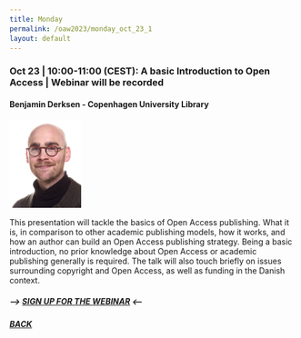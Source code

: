 ```yaml
---
title: Monday
permalink: /oaw2023/monday_oct_23_1
layout: default
---
```


### Oct 23 | 10:00-11:00 (CEST): A basic Introduction to Open Access | Webinar will be recorded

#### Benjamin Derksen - Copenhagen University Library

<img src="/images/bder kopier.jpg" alt="Benjamin Derksen" style="height: 25%; width:25%;"/>

This presentation will tackle the basics of Open Access publishing. What it is, in comparison to other academic publishing models, how it works, and how an author can build an Open Access publishing strategy. Being a basic introduction, no prior knowledge about Open Access or academic publishing generally is required. The talk will also touch briefly on issues surrounding copyright and Open Access, as well as funding in the Danish context.

##### --> [SIGN UP FOR THE WEBINAR](https://docs.google.com/forms/d/e/1FAIpQLSd1RALcLRO2hHmQ2f1gL9SifTxv5BNK5D7E5na5nu3UyA8Xlg/viewform?usp=sf_link) <--

##### [BACK](https://openaccess.dk/oaw2023#programme-of-the-danish-open-access-week-2023)

